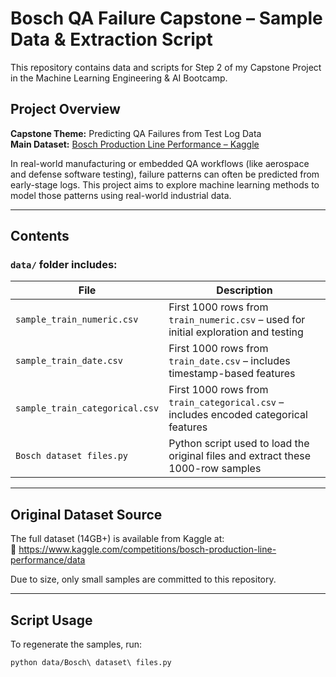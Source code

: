 # Bosch QA Failure Capstone – Sample Data & Extraction Script

This repository contains data and scripts for Step 2 of my Capstone Project in the Machine Learning Engineering & AI Bootcamp.

##  Project Overview

**Capstone Theme:** Predicting QA Failures from Test Log Data  
**Main Dataset:** [Bosch Production Line Performance – Kaggle](https://www.kaggle.com/competitions/bosch-production-line-performance/data)

In real-world manufacturing or embedded QA workflows (like aerospace and defense software testing), failure patterns can often be predicted from early-stage logs. 
This project aims to explore machine learning methods to model those patterns using real-world industrial data.

---

## Contents

### `data/` folder includes:

| File | Description |
|------|-------------|
| `sample_train_numeric.csv` | First 1000 rows from `train_numeric.csv` – used for initial exploration and testing |
| `sample_train_date.csv` | First 1000 rows from `train_date.csv` – includes timestamp-based features |
| `sample_train_categorical.csv` | First 1000 rows from `train_categorical.csv` – includes encoded categorical features |
| `Bosch dataset files.py` | Python script used to load the original files and extract these 1000-row samples |

---

## Original Dataset Source

The full dataset (14GB+) is available from Kaggle at:  
🔗 https://www.kaggle.com/competitions/bosch-production-line-performance/data

Due to size, only small samples are committed to this repository.

---

##  Script Usage

To regenerate the samples, run:

```bash
python data/Bosch\ dataset\ files.py